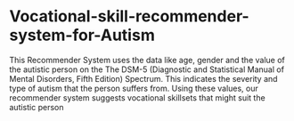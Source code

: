 # Vocational-skill-recommender-system-for-Autism
This Recommender System uses the data like age, gender and the value of the autistic person on the The DSM-5 (Diagnostic and Statistical Manual of Mental Disorders, Fifth Edition) Spectrum. This indicates the severity and type of autism that the person suffers from. Using these values, our recommender system suggests vocational skillsets that might suit the autistic person
